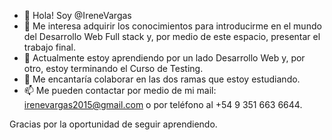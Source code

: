 - 👋 Hola! Soy @IreneVargas
- 👀 Me interesa adquirir los conocimientos para introducirme en el mundo del Desarrollo Web Full stack y, por medio de este espacio, presentar el trabajo final.
- 🌱 Actualmente estoy aprendiendo por un lado Desarrollo Web y, por otro, estoy terminando el Curso de Testing.
- 💞️ Me encantaría colaborar en las dos ramas que estoy estudiando.
- 📫 Me pueden contactar por medio de mi mail: irenevargas2015@gmail.com o por teléfono al +54 9 351 663 6644.

Gracias por la oportunidad de seguir aprendiendo.

<!---
IreneVargas/IreneVargas is a ✨ special ✨ repository because its `README.md` (this file) appears on your GitHub profile.
You can click the Preview link to take a look at your changes.
--->
